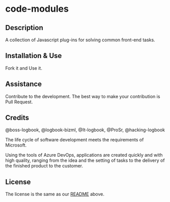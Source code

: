 # code-modules
## Description 
A collection of Javascript plug-ins for solving common front-end tasks.
## Installation & Use
Fork it and Use it. 
## Assistance
Contribute to the development. The best way to make your contribution is Pull Request.
## Credits
 @boss-logbook, @logbook-bizml, @It-logbook, @ProSr, @hacking-logbook

The life cycle of software development meets the requirements of Microsoft.

Using the tools of Azure DevOps, applications are created quickly and with high quality, ranging from the idea and the setting of tasks to the delivery of the finished product to the customer.
## License
The license is the same as our [README](https://github.com/hacking-logbook/hacking-logbook.github.io) above.
